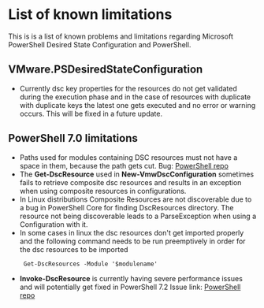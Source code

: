 # List of known limitations
This is is a list of known problems and limitations regarding Microsoft PowerShell Desired State Configuration and PowerShell.

## VMware.PSDesiredStateConfiguration
- Currently dsc key properties for the resources do not get validated during the execution phase and in the case of resources with duplicate with duplicate keys the latest one gets executed and no error or warning occurs. This will be fixed in a future update.

## PowerShell 7.0 limitations
- Paths used for modules containing DSC resources must not have a space in them, because the path gets cut. Bug: [PowerShell repo](https://github.com/PowerShell/PowerShell/issues/13250)
- The **Get-DscResource** used in **New-VmwDscConfiguration** sometimes fails to retrieve composite dsc resources and results in an exception when using composite resources in configurations. 
- In Linux distributions Composite Resources are not discoverable due to a bug in PowerShell Core for finding DscResources directory. The resource not being discoverable leads to a ParseException when using a Configuration with it.
- In some cases in linux the dsc resources don't get imported properly and the following command needs to be run preemptively in order for the dsc resources to be imported
   ```
    Get-DscResources -Module '$modulename'
   ``` 
- **Invoke-DscResource** is currently having severe performance issues and will potentially get fixed in PowerShell 7.2
Issue link: [PowerShell repo](https://github.com/PowerShell/PowerShell/issues/13996)
